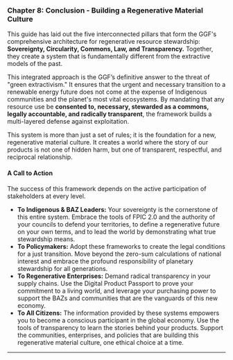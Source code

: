### **Chapter 8: Conclusion - Building a Regenerative Material Culture**

This guide has laid out the five interconnected pillars that form the GGF's comprehensive architecture for regenerative resource stewardship: **Sovereignty, Circularity, Commons, Law, and Transparency.** Together, they create a system that is fundamentally different from the extractive models of the past.

This integrated approach is the GGF’s definitive answer to the threat of "green extractivism." It ensures that the urgent and necessary transition to a renewable energy future does not come at the expense of Indigenous communities and the planet's most vital ecosystems. By mandating that any resource use be **consented to, necessary, stewarded as a commons, legally accountable, and radically transparent**, the framework builds a multi-layered defense against exploitation.

This system is more than just a set of rules; it is the foundation for a new, regenerative material culture. It creates a world where the story of our products is not one of hidden harm, but one of transparent, respectful, and reciprocal relationship.

#### **A Call to Action**

The success of this framework depends on the active participation of stakeholders at every level.

* **To Indigenous & BAZ Leaders:** Your sovereignty is the cornerstone of this entire system. Embrace the tools of FPIC 2.0 and the authority of your councils to defend your territories, to define a regenerative future on your own terms, and to lead the world by demonstrating what true stewardship means.
* **To Policymakers:** Adopt these frameworks to create the legal conditions for a just transition. Move beyond the zero-sum calculations of national interest and embrace the profound responsibility of planetary stewardship for all generations.
* **To Regenerative Enterprises:** Demand radical transparency in your supply chains. Use the Digital Product Passport to prove your commitment to a living world, and leverage your purchasing power to support the BAZs and communities that are the vanguards of this new economy.
* **To All Citizens:** The information provided by these systems empowers you to become a conscious participant in the global economy. Use the tools of transparency to learn the stories behind your products. Support the communities, enterprises, and policies that are building this regenerative material culture, one ethical choice at a time.

---
